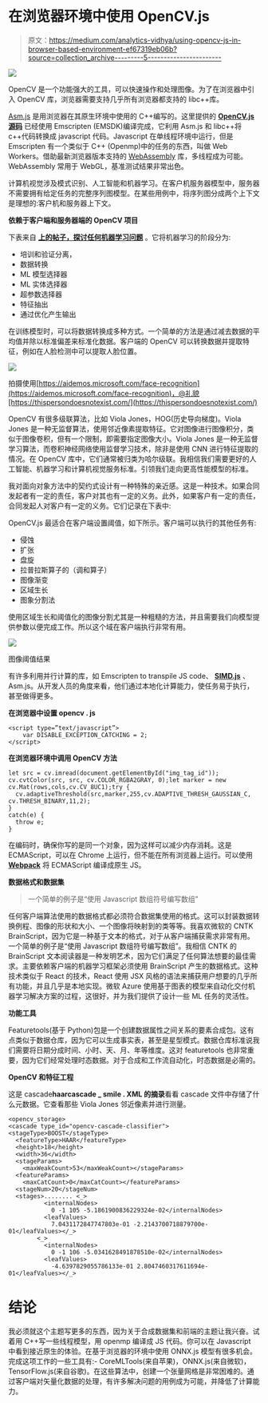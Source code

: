 # 在浏览器环境中使用 OpenCV.js

> 原文：<https://medium.com/analytics-vidhya/using-opencv-js-in-browser-based-environment-ef67319eb06b?source=collection_archive---------5----------------------->

![](img/8d545c393116baa2455e636684349b16.png)

OpenCV 是一个功能强大的工具，可以快速操作和处理图像。为了在浏览器中引入 OpenCV 库，浏览器需要支持几乎所有浏览器都支持的 libc++库。

[Asm.js](https://caniuse.com/#search=asm.js) 是用浏览器在其原生环境中使用的 C++编写的。这里提供的 [**OpenCV.js 源码**](https://raw.githubusercontent.com/aswinvk28/open-cv-js-img-color/master/opencv.js) 已经使用 Emscripten (EMSDK)编译完成，它利用 Asm.js 和 libc++将 c++代码转换成 javascript 代码。Javascript 在单线程环境中运行，但是 Emscripten 有一个类似于 C++ (Openmp)中的任务的东西，叫做 Web Workers。借助最新浏览器版本支持的 [WebAssembly](https://developer.mozilla.org/en-US/docs/Web/JavaScript/Reference/Global_Objects/WebAssembly) 库，多线程成为可能。WebAssembly 常用于 WebGL，基准测试结果非常出色。

计算机视觉涉及模式识别、人工智能和机器学习。在客户机服务器模型中，服务器不需要拥有给定任务的完整序列图模型。在某些用例中，将序列图分成两个上下文是理想的:客户机和服务器上下文。

**依赖于客户端和服务器端的 OpenCV 项目**

下表来自 [**上的帖子，探讨任何机器学习问题**](http://blog.kaggle.com/2016/07/21/approaching-almost-any-machine-learning-problem-abhishek-thakur/) 。它将机器学习的阶段分为:

*   培训和验证分离，
*   数据转换
*   ML 模型选择器
*   ML 实体选择器
*   超参数选择器
*   特征抽出
*   通过优化产生输出

在训练模型时，可以将数据转换成多种方式。一个简单的方法是通过减去数据的平均值并除以标准偏差来标准化数据。客户端的 OpenCV 可以转换数据并提取特征，例如在人脸检测中可以提取人脸位置。

![](img/0bdd65708d907ad5879913f7dc208567.png)

拍摄使用[https://aidemos.microsoft.com/face-recognition](https://aidemos.microsoft.com/face-recognition)，@礼貌[https://thispersondoesnotexist.com/](https://thispersondoesnotexist.com/)

OpenCV 有很多级联算法，比如 Viola Jones，HOG(历史导向梯度)。Viola Jones 是一种无监督算法，使用邻近像素提取特征。它对图像进行图像积分，类似于图像卷积，但有一个限制，即需要指定图像大小。Viola Jones 是一种无监督学习算法，而卷积神经网络使用监督学习技术，除非是使用 CNN 进行特征提取的情况。在 OpenCV 库中，它们通常被归类为哈尔级联。我相信我们需要更好的人工智能、机器学习和计算机视觉服务标准。引领我们走向更高性能模型的标准。

我对面向对象方法中的契约式设计有一种特殊的亲近感。这是一种技术。如果合同发起者有一定的责任，客户对其也有一定的义务。此外，如果客户有一定的责任，合同发起人对客户有一定的义务。它们记录在下表中:

OpenCV.js 最适合在客户端设置阈值，如下所示。客户端可以执行的其他任务有:

*   侵蚀
*   扩张
*   盘旋
*   拉普拉斯算子的（调和算子）
*   图像渐变
*   区域生长
*   图象分割法

使用区域生长和阈值化的图像分割尤其是一种粗糙的方法，并且需要我们向模型提供参数以便完成工作。所以这个域在客户端执行非常有用。

![](img/3b86403fd2bc20f0c3eaf63736bc9353.png)

图像阈值结果

有许多利用并行计算的库，如 Emscripten to transpile JS code、 [**SIMD.js**](https://hacks.mozilla.org/2014/10/introducing-simd-js/) 、Asm.js。从开发人员的角度来看，他们通过本地化计算能力，使任务易于执行，甚至做得更多。

**在浏览器中设置 opencv . js**

```
<script type=”text/javascript”> 
    var DISABLE_EXCEPTION_CATCHING = 2;
</script>
```

**在浏览器环境中调用 OpenCV 方法**

```
let src = cv.imread(document.getElementById("img_tag_id"));
cv.cvtColor(src, src, cv.COLOR_RGBA2GRAY, 0);let marker = new cv.Mat(rows,cols,cv.CV_8UC1);try { 
  cv.adaptiveThreshold(src,marker,255,cv.ADAPTIVE_THRESH_GAUSSIAN_C,   cv.THRESH_BINARY,11,2);  
} 
catch(e) {    
  throw e;  
}
```

在编码时，确保你写的是同一个对象，因为这样可以减少内存消耗。这是 ECMAScript，可以在 Chrome 上运行，但不能在所有浏览器上运行。可以使用 [**Webpack**](https://webpack.js.org/) 将 ECMAScript 编译成原生 JS。

**数据格式和数据集**

> 一个简单的例子是“使用 Javascript 数组符号编写数组”

任何客户端算法使用的数据格式都必须符合数据集使用的格式。这可以封装数据转换例程、图像的形状和大小、一个图像将映射到的类等等。我喜欢微软的 CNTK BrainScript，因为它是一种基于文本的格式，对于从客户端捕获需求非常有用。一个简单的例子是“使用 Javascript 数组符号编写数组”。我相信 CNTK 的 BrainScript 文本阅读器是一种发明艺术，因为它们满足了任何算法想要的最佳需求。主要依赖客户端的机器学习框架必须使用 BrainScript 产生的数据格式。这种技术类似于 React 的技术，React 使用 JSX 风格的语法来捕获用户想要的几乎所有功能，并且几乎是本地实现。微软 Azure 使用基于图表的模型来自动化交付机器学习解决方案的过程，这很好，并为我们提供了设计一些 ML 任务的灵活性。

**功能工具**

Featuretools(基于 Python)包是一个创建数据属性之间关系的要素合成包。这有点类似于数据仓库，因为它可以生成事实表，甚至是星型模式。数据仓库标准说我们需要将日期分成时间、小时、天、月、年等维度。这对 featuretools 也非常重要，因为它们经常处理时态数据。对于合成和工作流自动化，时态数据是必需的。

**OpenCV 和特征工程**

这是 cascade**haarcascade _ smile . XML 的摘录**看看 cascade 文件中存储了什么元数据。它查看那些 Viola Jones 邻近像素并进行测量。

```
<opencv_storage>
<cascade type_id="opencv-cascade-classifier"><stageType>BOOST</stageType>
  <featureType>HAAR</featureType>
  <height>18</height>
  <width>36</width>
  <stageParams>
    <maxWeakCount>53</maxWeakCount></stageParams>
  <featureParams>
    <maxCatCount>0</maxCatCount></featureParams>
  <stageNum>20</stageNum>
  <stages>........ <_>
          <internalNodes>
            0 -1 105 -5.1861900836229324e-02</internalNodes>
          <leafValues>
            7.0431172847747803e-01 -2.2143700718879700e-01</leafValues></_>
        <_>
          <internalNodes>
            0 -1 106 -5.0341628491878510e-02</internalNodes>
          <leafValues>
            -4.6397829055786133e-01 2.8047460317611694e-01</leafValues></_>
```

# **结论**

我必须就这个主题写更多的东西，因为关于合成数据集和前端的主题让我兴奋。试着用 C++写一些线程模型，用 openmp 编译成 JS 代码。你可以在 Javascript 中看到接近原生的体验。在基于浏览器的环境中使用 ONNX.js 模型有很多机会。完成这项工作的一些工具有:- CoreMLTools(来自苹果)，ONNX.js(来自微软)，TensorFlow.js(来自谷歌)。在这些算法中，创建一个张量网格是非常困难的。通过客户端对矢量化数据的处理，有许多解决问题的用例成为可能，并降低了计算能力。